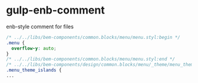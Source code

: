 # gulp-enb-comment
enb-style comment for files

```css
/* ../../libs/bem-components/common.blocks/menu/menu.styl:begin */
.menu {
  overflow-y: auto;
}
/* ../../libs/bem-components/common.blocks/menu/menu.styl:end */
/* ../../libs/bem-components/design/common.blocks/menu/_theme/menu_theme_islands.styl:begin */
.menu_theme_islands {
...
```
